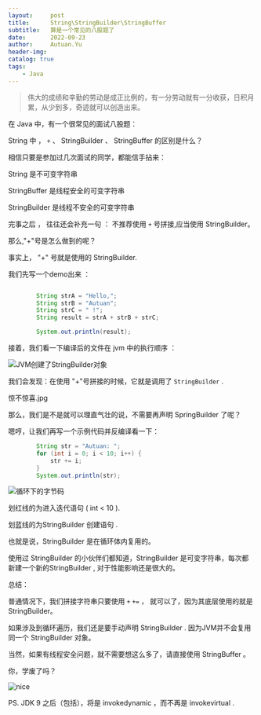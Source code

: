 ```yaml
---
layout:     post
title:      String\StringBuilder\StringBuffer
subtitle:   算是一个常见的八股题了
date:       2022-09-23
author:     Autuan.Yu
header-img:
catalog: true
tags:
    - Java
---
```

> 伟大的成绩和辛勤的劳动是成正比例的，有一分劳动就有一分收获，日积月累，从少到多，奇迹就可以创造出来。  


在 Java 中，有一个很常见的面试八股题：  

String 中 ， `+` 、 StringBuilder 、 StringBuffer 的区别是什么？  

相信只要是参加过几次面试的同学，都能信手拈来：  

String 是不可变字符串  

StringBuffer 是线程安全的可变字符串  

StringBuilder 是线程不安全的可变字符串  

完事之后 ， 往往还会补充一句 ： 不推荐使用 `+` 号拼接,应当使用 StringBuilder。  


那么,"+"号是怎么做到的呢？   

事实上， "+" 号就是使用的 StringBuilder.  

我们先写一个demo出来 ：  

```` java

 		String strA = "Hello,";
        String strB = "Autuan";
        String strC = " !";
        String result = strA + strB + strC;

        System.out.println(result);
````

接着，我们看一下编译后的文件在 jvm 中的执行顺序 ：  

![JVM创建了StringBuilder对象](https://autuan-blog.oss-cn-shanghai.aliyuncs.com/string-builder/stringbuilder.png)

我们会发现：在使用 "+"号拼接的时候，它就是调用了 `StringBuilder` .   

惊不惊喜.jpg  

那么，我们是不是就可以理直气壮的说，不需要再声明 SpringBuilder 了呢？    

嗯哼，让我们再写一个示例代码并反编译看一下：  
````java
		String str = "Autuan: ";
        for (int i = 0; i < 10; i++) {
            str += i;
        }
        System.out.println(str);

````  

![循环下的字节码](https://autuan-blog.oss-cn-shanghai.aliyuncs.com/string-builder/stringbuilder-for.png)  

划红线的为进入迭代语句 ( int < 10 ).  

划蓝线的为StringBuilder 创建语句 .   

也就是说，StringBuilder 是在循环体内复用的。  

使用过 StringBuilder 的小伙伴们都知道，StringBuilder 是可变字符串，每次都新建一个新的StringBuilder , 对于性能影响还是很大的。    


总结：  

普通情况下，我们拼接字符串只要使用 `+` `+=` ， 就可以了，因为其底层使用的就是 StringBuilder。  

如果涉及到循环遍历，我们还是要手动声明 StringBuilder . 因为JVM并不会复用同一个 StringBuilder 对象。  

当然，如果有线程安全问题，就不需要想这么多了，请直接使用 StringBuffer 。  

你，学废了吗？   

![nice](https://autuan-blog.oss-cn-shanghai.aliyuncs.com/string-builder/nice.gif)

PS.
JDK 9 之后（包括），将是 invokedynamic ，而不再是 invokevirtual .  